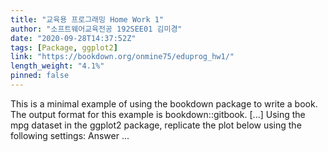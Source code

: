 ```yaml
---
title: "교육용 프로그래밍 Home Work 1"
author: "소프트웨어교육전공 192SEE01 김미경"
date: "2020-09-28T14:37:52Z"
tags: [Package, ggplot2]
link: "https://bookdown.org/onmine75/eduprog_hw1/"
length_weight: "4.1%"
pinned: false
---
```


This is a minimal example of using the bookdown package to write a book. The output format for this example is bookdown::gitbook. [...] Using the mpg dataset in the ggplot2 package, replicate the plot below using the following settings: Answer  ...
